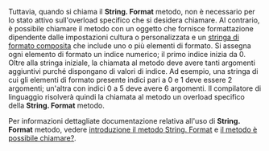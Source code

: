  
Tuttavia, quando si chiama il **String. Format** metodo, non è necessario per lo stato attivo sull'overload specifico che si desidera chiamare. Al contrario, è possibile chiamare il metodo con un oggetto che fornisce formattazione dipendente dalle impostazioni cultura o personalizzata e un [stringa di formato composita](~/docs/standard/base-types/composite-formatting.md) che include uno o più elementi di formato. Si assegna ogni elemento di formato un indice numerico; il primo indice inizia da 0. Oltre alla stringa iniziale, la chiamata al metodo deve avere tanti argomenti aggiuntivi purché dispongano di valori di indice. Ad esempio, una stringa di cui gli elementi di formato presente indici pari a 0 e 1 deve essere 2 argomenti; un'altra con indici 0 a 5 deve avere 6 argomenti. Il compilatore di linguaggio risolverà quindi la chiamata al metodo un overload specifico della **String. Format** metodo.   

Per informazioni dettagliate documentazione relativa all'uso di **String. Format** metodo, vedere [introduzione il metodo String. Format](#Starting) e [il metodo è possibile chiamare?](#FTaskList).   
